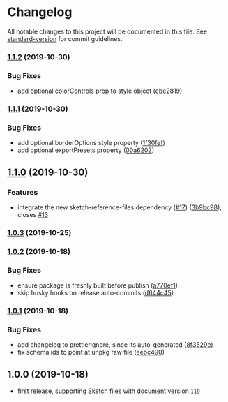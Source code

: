 # Changelog

All notable changes to this project will be documented in this file. See [standard-version](https://github.com/conventional-changelog/standard-version) for commit guidelines.

### [1.1.2](https://github.com/sketch-hq/sketch-file-format/compare/v1.1.1...v1.1.2) (2019-10-30)


### Bug Fixes

* add optional colorControls prop to style object ([ebe2819](https://github.com/sketch-hq/sketch-file-format/commit/ebe28199df54445ac8e7ecb87319fa3d5cf71f6a))

### [1.1.1](https://github.com/sketch-hq/sketch-file-format/compare/v1.1.0...v1.1.1) (2019-10-30)


### Bug Fixes

* add optional borderOptions style property ([1f30fef](https://github.com/sketch-hq/sketch-file-format/commit/1f30fef7d550bd9feb96ffb49bd8de21b8111a46))
* add optional exportPresets property ([00a6202](https://github.com/sketch-hq/sketch-file-format/commit/00a62022806ed6da0ba5aec3cf5454ade0a7dbac))

## [1.1.0](https://github.com/sketch-hq/sketch-file-format/compare/v1.0.3...v1.1.0) (2019-10-30)


### Features

* integrate the new sketch-reference-files dependency ([#17](https://github.com/sketch-hq/sketch-file-format/issues/17)) ([3b9bc98](https://github.com/sketch-hq/sketch-file-format/commit/3b9bc9891092ca63ae94d17ada9811908ac53d49)), closes [#13](https://github.com/sketch-hq/sketch-file-format/issues/13)

### [1.0.3](https://github.com/sketch-hq/sketch-file-format/compare/v1.0.2...v1.0.3) (2019-10-25)

### [1.0.2](https://github.com/sketch-hq/sketch-file-format/compare/v1.0.1...v1.0.2) (2019-10-18)


### Bug Fixes

* ensure package is freshly built before publish ([a770ef1](https://github.com/sketch-hq/sketch-file-format/commit/a770ef1117c6c61b082b865c780e3b9002a3b043))
* skip husky hooks on release auto-commits ([d644c45](https://github.com/sketch-hq/sketch-file-format/commit/d644c45f8a100291c87a1b1a0fdd2ca99935d429))

### [1.0.1](https://github.com/sketch-hq/sketch-file-format/compare/v1.0.0...v1.0.1) (2019-10-18)


### Bug Fixes

* add changelog to prettierignore, since its auto-generated ([8f3529e](https://github.com/sketch-hq/sketch-file-format/commit/8f3529e857fe76a5ba294291cdba08a34cab83ff))
* fix schema ids to point at unpkg raw file ([eebc490](https://github.com/sketch-hq/sketch-file-format/commit/eebc490adc7b8c8df468d33141a99393d083d8bd))

## 1.0.0 (2019-10-18)

* first release, supporting Sketch files with document version `119`